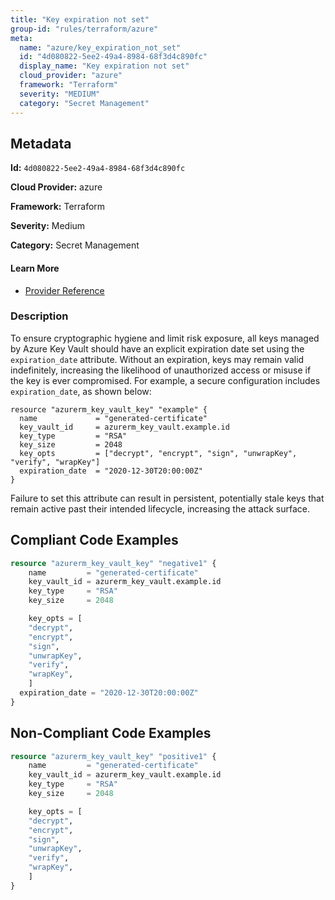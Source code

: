 ```yaml
---
title: "Key expiration not set"
group-id: "rules/terraform/azure"
meta:
  name: "azure/key_expiration_not_set"
  id: "4d080822-5ee2-49a4-8984-68f3d4c890fc"
  display_name: "Key expiration not set"
  cloud_provider: "azure"
  framework: "Terraform"
  severity: "MEDIUM"
  category: "Secret Management"
---
```

## Metadata

**Id:** `4d080822-5ee2-49a4-8984-68f3d4c890fc`

**Cloud Provider:** azure

**Framework:** Terraform

**Severity:** Medium

**Category:** Secret Management

#### Learn More

 - [Provider Reference](https://registry.terraform.io/providers/hashicorp/azurerm/latest/docs/resources/key_vault_key)

### Description

 To ensure cryptographic hygiene and limit risk exposure, all keys managed by Azure Key Vault should have an explicit expiration date set using the `expiration_date` attribute. Without an expiration, keys may remain valid indefinitely, increasing the likelihood of unauthorized access or misuse if the key is ever compromised. For example, a secure configuration includes `expiration_date`, as shown below:

```
resource "azurerm_key_vault_key" "example" {
  name             = "generated-certificate"
  key_vault_id     = azurerm_key_vault.example.id
  key_type         = "RSA"
  key_size         = 2048
  key_opts         = ["decrypt", "encrypt", "sign", "unwrapKey", "verify", "wrapKey"]
  expiration_date  = "2020-12-30T20:00:00Z"
}
```

Failure to set this attribute can result in persistent, potentially stale keys that remain active past their intended lifecycle, increasing the attack surface.


## Compliant Code Examples
```terraform
resource "azurerm_key_vault_key" "negative1" {
    name         = "generated-certificate"
    key_vault_id = azurerm_key_vault.example.id
    key_type     = "RSA"
    key_size     = 2048

    key_opts = [
    "decrypt",
    "encrypt",
    "sign",
    "unwrapKey",
    "verify",
    "wrapKey",
    ]
  expiration_date = "2020-12-30T20:00:00Z"
}
```
## Non-Compliant Code Examples
```terraform
resource "azurerm_key_vault_key" "positive1" {
    name         = "generated-certificate"
    key_vault_id = azurerm_key_vault.example.id
    key_type     = "RSA"
    key_size     = 2048

    key_opts = [
    "decrypt",
    "encrypt",
    "sign",
    "unwrapKey",
    "verify",
    "wrapKey",
    ]
}
```